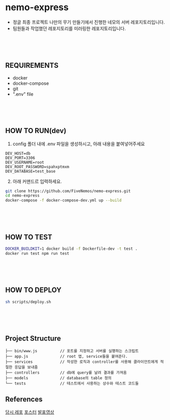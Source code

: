 # nemo-express
- 정글 최종 프로젝트 나만의 무기 만들기에서 진행한 네모의 서버 레포지토리입니다.
- 팀원들과 작업했던 레포지토리를 미러링한 레포지토리입니다.

<br/><br/><br/>

## REQUIREMENTS
- docker
- docker-compose
- git
- ".env" file

<br/><br/><br/>

## HOW TO RUN(dev)
1. config 폴더 내에 .env 파일을 생성하시고, 아래 내용을 붙여넣어주세요
```
DEV_HOST=db
DEV_PORT=3306
DEV_USERNAME=root
DEV_ROOT_PASSWORD=spahxptmxm
DEV_DATABASE=test_base
```
2. 아래 커맨드르 입력하세요.
```bash
git clone https://github.com/FiveNemos/nemo-express.git
cd nemo-express
docker-compose -f docker-compose-dev.yml up --build
```
<br/><br/><br/>

## HOW TO TEST
```bash
DOCKER_BUILDKIT=1 docker build -f Dockerfile-dev -t test .
docker run test npm run test
```
<br/><br/><br/>

## HOW TO DEPLOY
```bash
sh scripts/deploy.sh
```
<br/><br/><br/>

## Project Structure
```
├── bin/www.js          // 포트를 지정하고 서버를 실행하는 스크립트
├── app.js              // root 앱, service들을 붙여준다.
├── services            // 작성한 로직과 controller를 사용해 클라이언트에게 적절한 응답을 보내줌
├── controllers         // db에 query를 날려 결과를 가져옴
├── models              // database의 table 정의
└── tests               // 테스트에서 사용하는 상수와 테스트 코드들
```

## References
[당시 레포](https://github.com/FiveNemos/nemo-express)
[포스터]()
[발표영상](https://youtu.be/_I6NU67zvJQ)